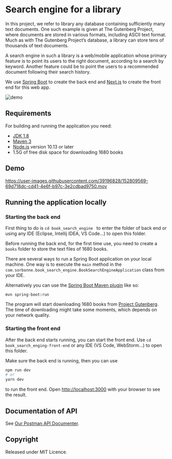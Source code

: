 # Search engine for a library

In this project, we refer to library any database containing sufficiently many
text documents. One such example is given at The Gutenberg Project, where documents are stored in various formats,
including ASCII text format. Much as with The Gutenberg Project’s database, a library can store tens of thousands of
text documents.   

A search engine in such a library is a web/mobile application whose primary feature is to point its users to the right
document, according to a search by keyword. Another feature could be to point the users to a recommended document
following their search history.

We use [Spring Boot](http://projects.spring.io/spring-boot/) to create the back end and [Next.js](https://nextjs.org/) to create the front end for this web app.

![demo](https://user-images.githubusercontent.com/39196828/152812390-939a98fc-7163-4326-b404-469f728a4757.png)

## Requirements

For building and running the application you need:

- [JDK 1.8](http://www.oracle.com/technetwork/java/javase/downloads/jdk8-downloads-2133151.html)
- [Maven 3](https://maven.apache.org)
- [Node.js](https://nodejs.org/en/) version 10.13 or later
- 1.5G of free disk space for downloading 1680 books

## Demo

https://user-images.githubusercontent.com/39196828/152809569-69d718dc-cd41-4e6f-b97c-3e2cdbad9750.mov


## Running the application locally

### Starting the back end

First thing to do is `cd book_search_engine ` to enter the folder of back end or using any IDE (Eclipse, Intellij IDEA, VS Code...) to open this folder.

Before running the back end, for the first time use, you need to create a `books` folder to store the text files of 1680 books.

There are several ways to run a Spring Boot application on your local machine. One way is to execute the `main` method in the `com.sorbonne.book_search_engine.BookSearchEngineApplication` class from your IDE.

Alternatively you can use the [Spring Boot Maven plugin](https://docs.spring.io/spring-boot/docs/current/reference/html/build-tool-plugins-maven-plugin.html) like so:

```shell
mvn spring-boot:run
```

 The program will start downloading 1680 books from [Project Gutenberg](https://gutenberg.org/). The time of downloading might take some moments, which depends on your network quality. 

### Starting the front end

After the back end starts running, you can start the front end. Use `cd book_search_enging-front-end` or any IDE (VS Code, WebStorm...) to open this folder.

Make sure the back end is running, then you can use

```bash
npm run dev
# or
yarn dev
```

to run the front end. Open [http://localhost:3000](http://localhost:3000) with your browser to see the result.

## Documentation of API
See [Our Postman API Documenter](https://documenter.getpostman.com/view/10263827/UVRHiP1r).

## Copyright

Released under MIT Licence. 
